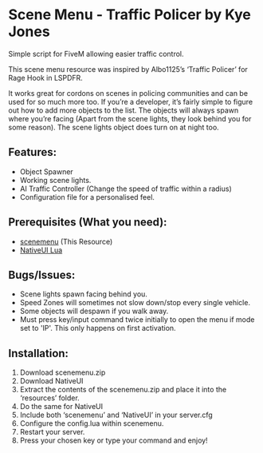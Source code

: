 # Scene Menu - Traffic Policer by Kye Jones
Simple script for FiveM allowing easier traffic control.

This scene menu resource was inspired by Albo1125’s ‘Traffic Policer’ for Rage Hook in LSPDFR.

It works great for cordons on scenes in policing communities and can be used for so much more too. If you’re a developer, it’s fairly simple to figure out how to add more objects to the list. The objects will always spawn where you’re facing (Apart from the scene lights, they look behind you for some reason). The scene lights object does turn on at night too.

## Features:

- Object Spawner
- Working scene lights.
- AI Traffic Controller (Change the speed of traffic within a radius)
- Configuration file for a personalised feel.

## Prerequisites (What you need):

- [scenemenu](https://forum.fivem.net/t/scene-menu-traffic-policer/193065) (This Resource)
- [NativeUI Lua](https://forum.fivem.net/t/release-dev-nativeuilua/98318)

## Bugs/Issues:

- Scene lights spawn facing behind you.
- Speed Zones will sometimes not slow down/stop every single vehicle.
- Some objects will despawn if you walk away.
- Must press key/input command twice initially to open the menu if mode set to 'IP'. This only happens on first activation.


## Installation:

1. Download scenemenu.zip
2. Download NativeUI
3. Extract the contents of the scenemenu.zip and place it into the ‘resources’ folder.
4. Do the same for NativeUI
5. Include both ‘scenemenu’ and ‘NativeUI’ in your server.cfg
6. Configure the config.lua within scenemenu.
7. Restart your server.
8. Press your chosen key or type your command and enjoy!
